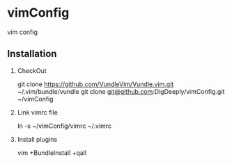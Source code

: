 # vimConfig
vim config

Installation
---------------------
1. CheckOut

	 git clone https://github.com/VundleVim/Vundle.vim.git ~/.vim/bundle/vundle
	 git clone git@github.com:DigDeeply/vimConfig.git	~/vimConfig

2. Link vimrc file

	ln -s ~/vimConfig/vimrc ~/.vimrc

3. Install plugins

	vim +BundleInstall +qall


